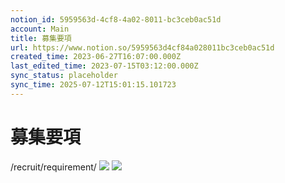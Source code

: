```yaml
---
notion_id: 5959563d-4cf8-4a02-8011-bc3ceb0ac51d
account: Main
title: 募集要項
url: https://www.notion.so/5959563d4cf84a028011bc3ceb0ac51d
created_time: 2023-06-27T16:07:00.000Z
last_edited_time: 2023-07-15T03:12:00.000Z
sync_status: placeholder
sync_time: 2025-07-12T15:01:15.101723
---
```

# 募集要項

/recruit/requirement/
![](https://prod-files-secure.s3.us-west-2.amazonaws.com/736adce6-a3a4-4a64-9f74-d9aa055c96d2/e887c58a-9af5-40ab-ac64-dffc2a5bf721/screencapture-localhost-3000-recruit-requirement-2023-07-15-11_53_30.png?X-Amz-Algorithm=AWS4-HMAC-SHA256&X-Amz-Content-Sha256=UNSIGNED-PAYLOAD&X-Amz-Credential=ASIAZI2LB466RCASQDHD%2F20250719%2Fus-west-2%2Fs3%2Faws4_request&X-Amz-Date=20250719T052228Z&X-Amz-Expires=3600&X-Amz-Security-Token=IQoJb3JpZ2luX2VjEIT%2F%2F%2F%2F%2F%2F%2F%2F%2F%2FwEaCXVzLXdlc3QtMiJIMEYCIQC%2FY6tqBAF1eFac38EDkf1XAzGnfOZQ%2BzAA%2FqDqJlYWTgIhAM0d1inCfVRLn5ApzizSGwSUdNOScA1o5a9nP6cZCSz1KogECJ3%2F%2F%2F%2F%2F%2F%2F%2F%2F%2FwEQABoMNjM3NDIzMTgzODA1IgwDMNstab%2FSl2VLOXgq3ANkWVSYr2Hwv61L3RfyWTIYyaGg3BLKqocavLEgRMxaO%2FOltBviOqpz2nZuE5yzCKkjz7hoWAenWJn4aq5vmpfZozPQntiFQYElDw4FObot6a8pb4vKuFIt4Elvc2ZK1FKzLGU3dwb3OCQO5LgtcXh%2BawFiNkJ8yL%2B9I5o%2Fwi9HhgUq4jwQGULa%2Fd2Iff5Dvgh%2FNUOkMD0hw6LxDHQ2LQutH8qY8%2F721UqZLx3aMdI69MRI%2BOHfNuCtp3grOk2bUUth8ugAEe0K7GT49fSfBw%2BxVnx%2BpfkB1qN%2Fex%2FdaR7v1a%2BmO3ifrCKupOZIeD%2FJNKVssmU%2Fg1bHHPGT4Cm0k%2FBIkvBpUIjHkxpGGg467LOYtZJp17%2BipJFUM%2FdLVhOudeAc0vqz6eeSzO7ecU6wD1XWUn5QjroWaqlPRn1A5DYu0LYNnrd99gO6Iu%2BYmuuiYdvs%2BoT2RvyqD32ngxRVCOXKNPeuarCs%2FZcDFza4233VP0ucBjkuezw77InNbVydq%2FAdFx%2Bs4ERygsy9bqi9iWSweDp70i534zN4LdKLmdYWfxRhCRrWcgNk%2Br17KNDMLr2Z9hm2PbUyM7m2MOb5O8eAu%2BFBg6w9tOhd1%2BUB2Zqvp6TLCY%2BIBwjmzMstzDCaquzDBjqkAQ4MS8EdlisvsS8M%2B02Bt65Wo17EZl21%2B4LN1tRqJ2hqo9AGEujQ4HTzXOngq1her%2BWtFCRLbd0pqUTgbRhRaGHWaZPRRaq7p3CE1j179ncK82vA0tXl%2BqnRnH3bZAWeF8h0HolYUX4XqkndVoXPRgpAxGIhBkPyr9qY5B6BUfodZQubMSAhchlKBKcQ4xj0skhTiK97VhZeas8GJWdDWmlnb0cO&X-Amz-Signature=4b534855c7716aab26154ebaac44bf1d8a444c5a949d74b35276d758d4aac657&X-Amz-SignedHeaders=host&x-amz-checksum-mode=ENABLED&x-id=GetObject)
![](https://prod-files-secure.s3.us-west-2.amazonaws.com/736adce6-a3a4-4a64-9f74-d9aa055c96d2/6c8465a5-491f-4fe6-b5a4-3b626418690a/screencapture-localhost-3000-recruit-requirement-2023-07-15-12_09_34.png?X-Amz-Algorithm=AWS4-HMAC-SHA256&X-Amz-Content-Sha256=UNSIGNED-PAYLOAD&X-Amz-Credential=ASIAZI2LB466RCASQDHD%2F20250719%2Fus-west-2%2Fs3%2Faws4_request&X-Amz-Date=20250719T052228Z&X-Amz-Expires=3600&X-Amz-Security-Token=IQoJb3JpZ2luX2VjEIT%2F%2F%2F%2F%2F%2F%2F%2F%2F%2FwEaCXVzLXdlc3QtMiJIMEYCIQC%2FY6tqBAF1eFac38EDkf1XAzGnfOZQ%2BzAA%2FqDqJlYWTgIhAM0d1inCfVRLn5ApzizSGwSUdNOScA1o5a9nP6cZCSz1KogECJ3%2F%2F%2F%2F%2F%2F%2F%2F%2F%2FwEQABoMNjM3NDIzMTgzODA1IgwDMNstab%2FSl2VLOXgq3ANkWVSYr2Hwv61L3RfyWTIYyaGg3BLKqocavLEgRMxaO%2FOltBviOqpz2nZuE5yzCKkjz7hoWAenWJn4aq5vmpfZozPQntiFQYElDw4FObot6a8pb4vKuFIt4Elvc2ZK1FKzLGU3dwb3OCQO5LgtcXh%2BawFiNkJ8yL%2B9I5o%2Fwi9HhgUq4jwQGULa%2Fd2Iff5Dvgh%2FNUOkMD0hw6LxDHQ2LQutH8qY8%2F721UqZLx3aMdI69MRI%2BOHfNuCtp3grOk2bUUth8ugAEe0K7GT49fSfBw%2BxVnx%2BpfkB1qN%2Fex%2FdaR7v1a%2BmO3ifrCKupOZIeD%2FJNKVssmU%2Fg1bHHPGT4Cm0k%2FBIkvBpUIjHkxpGGg467LOYtZJp17%2BipJFUM%2FdLVhOudeAc0vqz6eeSzO7ecU6wD1XWUn5QjroWaqlPRn1A5DYu0LYNnrd99gO6Iu%2BYmuuiYdvs%2BoT2RvyqD32ngxRVCOXKNPeuarCs%2FZcDFza4233VP0ucBjkuezw77InNbVydq%2FAdFx%2Bs4ERygsy9bqi9iWSweDp70i534zN4LdKLmdYWfxRhCRrWcgNk%2Br17KNDMLr2Z9hm2PbUyM7m2MOb5O8eAu%2BFBg6w9tOhd1%2BUB2Zqvp6TLCY%2BIBwjmzMstzDCaquzDBjqkAQ4MS8EdlisvsS8M%2B02Bt65Wo17EZl21%2B4LN1tRqJ2hqo9AGEujQ4HTzXOngq1her%2BWtFCRLbd0pqUTgbRhRaGHWaZPRRaq7p3CE1j179ncK82vA0tXl%2BqnRnH3bZAWeF8h0HolYUX4XqkndVoXPRgpAxGIhBkPyr9qY5B6BUfodZQubMSAhchlKBKcQ4xj0skhTiK97VhZeas8GJWdDWmlnb0cO&X-Amz-Signature=a3e684643f08ad9dddf199dcbae6392e4dbf1955918ee945a9081d8231d47042&X-Amz-SignedHeaders=host&x-amz-checksum-mode=ENABLED&x-id=GetObject)